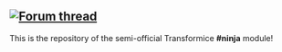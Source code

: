 [![Forum thread](https://i.imgur.com/xm109Ko.png "Forum thread")](https://atelier801.com/topic?f=6&t=888380 "Forum thread")
------------
This is the repository of the semi-official Transformice **#ninja** module!